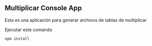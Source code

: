 

## Multiplicar Console App

Esta es una aplicación para generar archivos de tablas de multiplicar

Ejecutar este comando

```
npm install
```